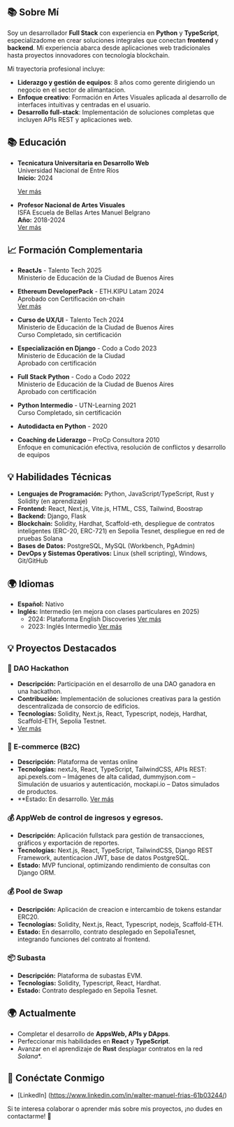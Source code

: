 
## 📚 Sobre Mí
Soy un desarrollador **Full Stack** con experiencia en **Python** y **TypeScript**, especializadome en crear soluciones integrales que conectan **frontend** y **backend**. Mi experiencia abarca desde aplicaciones web tradicionales hasta proyectos innovadores con tecnología blockchain.

Mi trayectoria profesional incluye:
- **Liderazgo y gestión de equipos**: 8 años como gerente dirigiendo un negocio en el sector de alimantacion.
- **Enfoque creativo**: Formación en Artes Visuales aplicada al desarrollo de interfaces intuitivas y centradas en el usuario.
- **Desarrollo full-stack**: Implementación de soluciones completas que incluyen APIs REST y aplicaciones web.
## 📚 Educación
- **Tecnicatura Universitaria en Desarrollo Web**  
  Universidad Nacional de Entre Ríos  
  **Inicio:** 2024
 
  [Ver más](https://www.uner.edu.ar/)

- **Profesor Nacional de Artes Visuales**  
  ISFA Escuela de Bellas Artes Manuel Belgrano  
  **Año:** 2018-2024  
  [Ver más](https://mbelgrano-caba.infd.edu.ar/)
## 📈 Formación Complementaria
- **ReactJs** - Talento Tech 2025  
  Ministerio de Educación de la Ciudad de Buenos Aires

- **Ethereum DeveloperPack** - ETH.KIPU Latam 2024  
  Aprobado con Certificación on-chain  
  [Ver más](https://campus.ethkipu.org/)

- **Curso de UX/UI** - Talento Tech 2024  
  Ministerio de Educación de la Ciudad de Buenos Aires  
  Curso Completado, sin certificación  

- **Especialización en Django** - Codo a Codo 2023  
  Ministerio de Educación de la Ciudad  
  Aprobado con certificación  

- **Full Stack Python** - Codo a Codo 2022  
  Ministerio de Educación de la Ciudad de Buenos Aires  
  Aprobado con certificación  

- **Python Intermedio** - UTN-Learning 2021  
  Curso Completado, sin certificación  

- **Autodidacta en Python** - 2020  

- **Coaching de Liderazgo** – ProCp Consultora 2010  
  Enfoque en comunicación efectiva, resolución de conflictos y desarrollo de equipos

## 💡 Habilidades Técnicas
- **Lenguajes de Programación:** Python, JavaScript/TypeScript, Rust y Solidity (en aprendizaje)
- **Frontend:** React, Next.js, Vite.js, HTML, CSS, Tailwind, Boostrap
- **Backend:** Django, Flask
- **Blockchain:** Solidity, Hardhat, Scaffold-eth, despliegue de contratos inteligentes (ERC-20, ERC-721) en Sepolia Tesnet, despliegue en red de pruebas Solana
- **Bases de Datos:** PostgreSQL, MySQL (Workbench, PgAdmin)
- **DevOps y Sistemas Operativos:** Linux (shell scripting), Windows, Git/GitHub

## 🌍 Idiomas
- **Español:** Nativo
- **Inglés:** Intermedio (en mejora con clases particulares en 2025)
  - 2024: Plataforma English Discoveries [Ver más](https://ed31.engdis.com/cababilingue#)
  - 2023: Inglés Intermedio [Ver más](https://agenciadeaprendizaje.bue.edu.ar/)

## 💡 Proyectos Destacados
### 💪 DAO Hackathon
- **Descripción:** Participación en el desarrollo de una DAO ganadora en una hackathon.
- **Contribución:** Implementación de soluciones creativas para la gestión descentralizada de consorcio de edificios.
- **Tecnologías:** Solidity, Next.js, React, Typescript, nodejs, Hardhat, Scaffold-ETH, Sepolia Testnet.
- [Ver más](https://hackatonbuildingdao.vercel.app/)

### 🛒 E-commerce (B2C)
- **Descripción:** Plataforma de ventas online 
- **Tecnologías:** nextJs, React, TypeScript, TailwindCSS, APIs REST: api.pexels.com – Imágenes de alta calidad, dummyjson.com – Simulación de usuarios y autenticación, mockapi.io – Datos simulados de productos.
- **Estado: En desarrollo. [Ver más](https://graceful-bombolone-1915f7.netlify.app/)

### 💰 AppWeb de control de ingresos y egresos.
- **Descripción:** Aplicación fullstack para gestión de transacciones, gráficos y exportación de reportes.
- **Tecnologías:** Next.js, React, TypeScript, TailwindCSS, Django REST Framework, autenticacion JWT, base de datos PostgreSQL.
- **Estado:** MVP funcional, optimizando rendimiento de consultas con Django ORM.
  
### 💰 Pool de Swap
- **Descripción:** Aplicación de creacion e intercambio de tokens estandar ERC20.
- **Tecnologías:** Solidity, Next.js, React, Typescript, nodejs, Scaffold-ETH.
- **Estado:** En desarrollo, contrato desplegado en SepoliaTesnet, integrando funciones del contrato al frontend.

### 📦 Subasta 
- **Descripción:** Plataforma de subastas EVM.
- **Tecnologías:** Solidity, Typescript, React, Hardhat.
- **Estado:** Contrato desplegado en Sepolia Tesnet.



## 🌍 Actualmente
- Completar el desarrollo de **AppsWeb, APIs y DApps**.
- Perfeccionar mis habilidades en **React** y **TypeScript**.
- Avanzar en el aprendizaje de **Rust** desplagar contratos en la red *Solana**.

## 🔗 Conéctate Conmigo
- [LinkedIn] (https://www.linkedin.com/in/walter-manuel-frias-61b03244/)
  

Si te interesa colaborar o aprender más sobre mis proyectos, ¡no dudes en contactarme! 🚀


